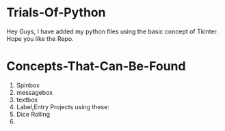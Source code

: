 # Trials-Of-Python
Hey Guys,
I have added my python files using the basic concept of Tkinter.
Hope you like the Repo.
# Concepts-That-Can-Be-Found
1. Spinbox
2. messagebox
3. textbox
4. Label,Entry
Projects using these:
1. Dice Rolling
2. 
